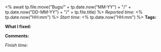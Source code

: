 <% await tp.file.move("Bugs/" + tp.date.now("MM-YY") + "/" + tp.date.now("DD-MM-YY") + "/" + tp.file.title) %>
*Reported time:* <% tp.date.now("HH\:mm") %>
*Start time:* <% tp.date.now("HH\:mm") %>
**Tags:** 

**What I fixed:**

**Comments:**

*Finish time:*